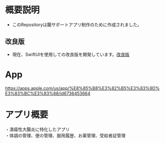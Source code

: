 # 概要説明
- このRepositoryは腸サポートアプリ制作のために作成されました。

## 改良版
- 現在、SwiftUIを使用しての改良版を開発しています。[改良版](https://github.com/IzawaYuta/UIcerativeColitisApp)

# App
https://apps.apple.com/us/app/%E8%85%B8%E3%82%B5%E3%83%9D%E3%83%BC%E3%83%88/id6736453664

# アプリ概要
・潰瘍性大腸炎に特化したアプリ<br>
・体調の管理、便の管理、服用履歴、お薬管理、受給者証管理
